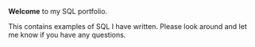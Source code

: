 **Welcome** to my SQL portfolio.

This contains examples of SQL I have written.  Please look around and let me know if you have any questions.
